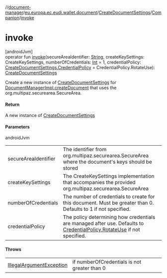 //[document-manager](../../../../index.md)/[eu.europa.ec.eudi.wallet.document](../../index.md)/[CreateDocumentSettings](../index.md)/[Companion](index.md)/[invoke](invoke.md)

# invoke

[androidJvm]\
operator fun [invoke](invoke.md)(secureAreaIdentifier: [String](https://kotlinlang.org/api/latest/jvm/stdlib/kotlin-stdlib/kotlin/-string/index.html), createKeySettings: CreateKeySettings, numberOfCredentials: [Int](https://kotlinlang.org/api/latest/jvm/stdlib/kotlin-stdlib/kotlin/-int/index.html) = 1, credentialPolicy: [CreateDocumentSettings.CredentialPolicy](../-credential-policy/index.md) = CredentialPolicy.RotateUse): [CreateDocumentSettings](../index.md)

Create a new instance of [CreateDocumentSettings](../index.md) for [DocumentManagerImpl.createDocument](../../-document-manager-impl/create-document.md) that uses the org.multipaz.securearea.SecureArea.

#### Return

A new instance of [CreateDocumentSettings](../index.md)

#### Parameters

androidJvm

| | |
|---|---|
| secureAreaIdentifier | The identifier from org.multipaz.securearea.SecureArea where the document's keys should be stored |
| createKeySettings | The CreateKeySettings implementation that accompanies the provided org.multipaz.securearea.SecureArea |
| numberOfCredentials | The number of credentials to create for this document. Must be greater than 0. Defaults to 1 if not specified. |
| credentialPolicy | The policy determining how credentials are managed after use. Defaults to [CredentialPolicy.RotateUse](../-credential-policy/-rotate-use/index.md) if not specified. |

#### Throws

| | |
|---|---|
| [IllegalArgumentException](https://developer.android.com/reference/kotlin/java/lang/IllegalArgumentException.html) | if numberOfCredentials is not greater than 0 |
